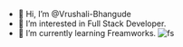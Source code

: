 - 👋 Hi, I’m @Vrushali-Bhangude
- 👀 I’m interested in Full Stack Developer.
- 🌱 I’m currently learning Freamworks.
![fs](https://github.com/user-attachments/assets/f5faead5-ff7f-41d8-b9ce-e7662f03b674)
